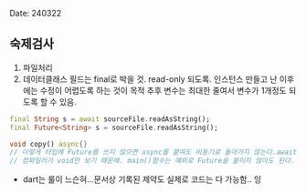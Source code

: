 Date: 240322

## 숙제검사
1. 파일처리
2. 데이터클래스 필드는 final로 박을 것. read-only 되도록. 인스턴스 만들고 난 이후에는 수정이 어렵도록 하는 것이 목적
추후 변수는 최대한 줄여서 변수가 1개정도 되도록 할 수 있음.
~~~dart
final String s = await sourceFile.readAsString();
final Future<String> s = sourceFile.readAsString();

void copy() async{} 
// 이렇게 타입에 Future를 쓰지 않으면 async를 붙여도 비동기로 돌아가지 않는다.await도 못붙임
// 컴파일러가 void만 보기 때문에. main()함수는 예외로 Future을 붙이지 않아도 된다.
~~~
- dart는 룰이 느슨혀...문서상 기록된 제약도 실제로 코드는 다 가능함.. 잉
